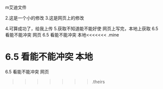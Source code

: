 m艾迪文件

2.这是一个小的修改
3.这是网页上的修改

4.可算成功了，给我上传
5.获取不知道能不能好使 网页上写完，本地上获取
6.5 看能不能冲突 网页
6.5 看能不能冲突 本地<<<<<<< .mine

6.5 看能不能冲突 本地
=======

6.5 看能不能冲突 网页
>>>>>>> .theirs
